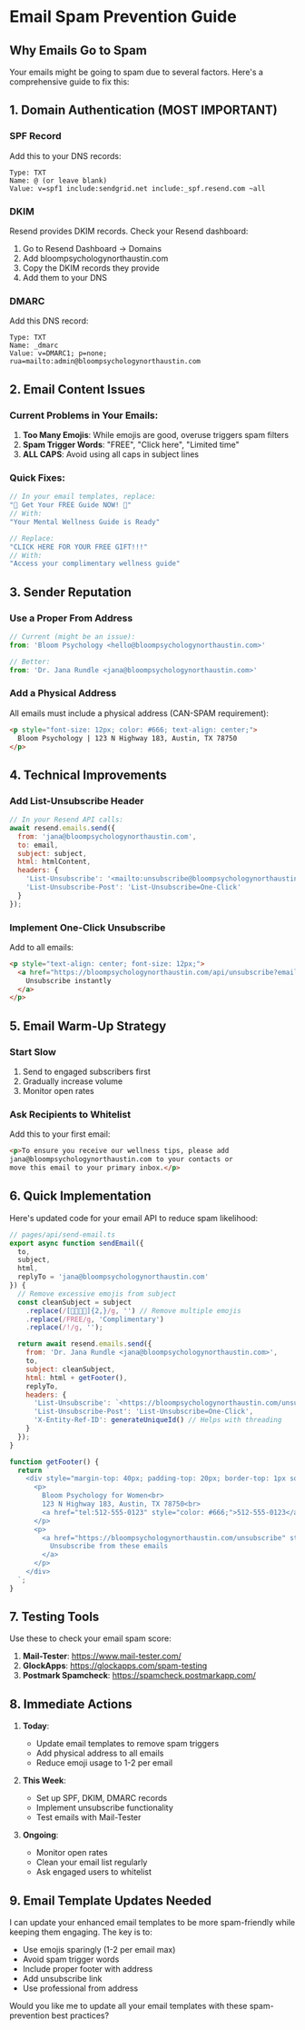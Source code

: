 # Email Spam Prevention Guide

## Why Emails Go to Spam

Your emails might be going to spam due to several factors. Here's a comprehensive guide to fix this:

## 1. Domain Authentication (MOST IMPORTANT)

### SPF Record
Add this to your DNS records:
```
Type: TXT
Name: @ (or leave blank)
Value: v=spf1 include:sendgrid.net include:_spf.resend.com ~all
```

### DKIM
Resend provides DKIM records. Check your Resend dashboard:
1. Go to Resend Dashboard → Domains
2. Add bloompsychologynorthaustin.com
3. Copy the DKIM records they provide
4. Add them to your DNS

### DMARC
Add this DNS record:
```
Type: TXT
Name: _dmarc
Value: v=DMARC1; p=none; rua=mailto:admin@bloompsychologynorthaustin.com
```

## 2. Email Content Issues

### Current Problems in Your Emails:
1. **Too Many Emojis**: While emojis are good, overuse triggers spam filters
2. **Spam Trigger Words**: "FREE", "Click here", "Limited time"
3. **ALL CAPS**: Avoid using all caps in subject lines

### Quick Fixes:
```javascript
// In your email templates, replace:
"🎁 Get Your FREE Guide NOW! 🎁"
// With:
"Your Mental Wellness Guide is Ready"

// Replace:
"CLICK HERE FOR YOUR FREE GIFT!!!"
// With:
"Access your complimentary wellness guide"
```

## 3. Sender Reputation

### Use a Proper From Address
```javascript
// Current (might be an issue):
from: 'Bloom Psychology <hello@bloompsychologynorthaustin.com>'

// Better:
from: 'Dr. Jana Rundle <jana@bloompsychologynorthaustin.com>'
```

### Add a Physical Address
All emails must include a physical address (CAN-SPAM requirement):
```html
<p style="font-size: 12px; color: #666; text-align: center;">
  Bloom Psychology | 123 N Highway 183, Austin, TX 78750
</p>
```

## 4. Technical Improvements

### Add List-Unsubscribe Header
```javascript
// In your Resend API calls:
await resend.emails.send({
  from: 'jana@bloompsychologynorthaustin.com',
  to: email,
  subject: subject,
  html: htmlContent,
  headers: {
    'List-Unsubscribe': '<mailto:unsubscribe@bloompsychologynorthaustin.com>',
    'List-Unsubscribe-Post': 'List-Unsubscribe=One-Click'
  }
});
```

### Implement One-Click Unsubscribe
Add to all emails:
```html
<p style="text-align: center; font-size: 12px;">
  <a href="https://bloompsychologynorthaustin.com/api/unsubscribe?email={{email}}&token={{token}}">
    Unsubscribe instantly
  </a>
</p>
```

## 5. Email Warm-Up Strategy

### Start Slow
1. Send to engaged subscribers first
2. Gradually increase volume
3. Monitor open rates

### Ask Recipients to Whitelist
Add this to your first email:
```html
<p>To ensure you receive our wellness tips, please add 
jana@bloompsychologynorthaustin.com to your contacts or 
move this email to your primary inbox.</p>
```

## 6. Quick Implementation

Here's updated code for your email API to reduce spam likelihood:

```javascript
// pages/api/send-email.ts
export async function sendEmail({
  to,
  subject,
  html,
  replyTo = 'jana@bloompsychologynorthaustin.com'
}) {
  // Remove excessive emojis from subject
  const cleanSubject = subject
    .replace(/[🎁🎉✨💝]{2,}/g, '') // Remove multiple emojis
    .replace(/FREE/g, 'Complimentary')
    .replace(/!/g, '');

  return await resend.emails.send({
    from: 'Dr. Jana Rundle <jana@bloompsychologynorthaustin.com>',
    to,
    subject: cleanSubject,
    html: html + getFooter(),
    replyTo,
    headers: {
      'List-Unsubscribe': `<https://bloompsychologynorthaustin.com/unsubscribe?email=${to}>`,
      'List-Unsubscribe-Post': 'List-Unsubscribe=One-Click',
      'X-Entity-Ref-ID': generateUniqueId() // Helps with threading
    }
  });
}

function getFooter() {
  return `
    <div style="margin-top: 40px; padding-top: 20px; border-top: 1px solid #eee; font-size: 12px; color: #666; text-align: center;">
      <p>
        Bloom Psychology for Women<br>
        123 N Highway 183, Austin, TX 78750<br>
        <a href="tel:512-555-0123" style="color: #666;">512-555-0123</a>
      </p>
      <p>
        <a href="https://bloompsychologynorthaustin.com/unsubscribe" style="color: #666;">
          Unsubscribe from these emails
        </a>
      </p>
    </div>
  `;
}
```

## 7. Testing Tools

Use these to check your email spam score:
1. **Mail-Tester**: https://www.mail-tester.com/
2. **GlockApps**: https://glockapps.com/spam-testing
3. **Postmark Spamcheck**: https://spamcheck.postmarkapp.com/

## 8. Immediate Actions

1. **Today**: 
   - Update email templates to remove spam triggers
   - Add physical address to all emails
   - Reduce emoji usage to 1-2 per email

2. **This Week**:
   - Set up SPF, DKIM, DMARC records
   - Implement unsubscribe functionality
   - Test emails with Mail-Tester

3. **Ongoing**:
   - Monitor open rates
   - Clean your email list regularly
   - Ask engaged users to whitelist

## 9. Email Template Updates Needed

I can update your enhanced email templates to be more spam-friendly while keeping them engaging. The key is to:
- Use emojis sparingly (1-2 per email max)
- Avoid spam trigger words
- Include proper footer with address
- Add unsubscribe link
- Use professional from address

Would you like me to update all your email templates with these spam-prevention best practices?
